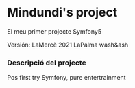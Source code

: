 <br/><br/><br/>
# Mindundi's project
El meu primer projecte Symfony5


Versión: LaMercè 2021
LaPalma wash&ash 


### Descripció del projecte

Pos first try Symfony, pure entertrainment


